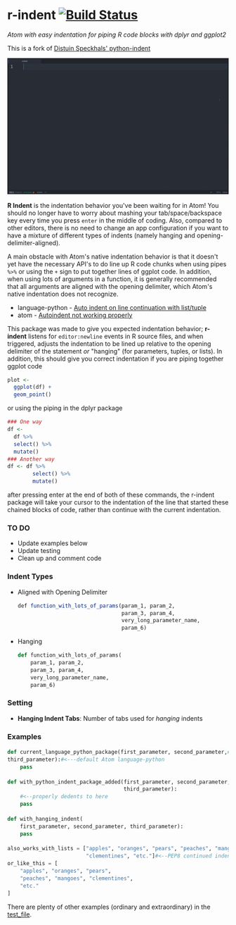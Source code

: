 # r-indent [![Build Status](https://travis-ci.org/DSpeckhals/python-indent.svg?branch=master)](https://travis-ci.org/DSpeckhals/python-indent)

_Atom with easy indentation for piping R code blocks with dplyr and ggplot2_

This is a fork of [Distuin Speckhals' python-indent](https://github.com/DSpeckhals/python-indent)

![example from python-indent](https://raw.githubusercontent.com/DSpeckhals/python-indent/master/resources/img/python-indent-demonstration.gif)

__R Indent__ is the indentation behavior you've been waiting for in Atom! You should no longer
have to worry about mashing your tab/space/backspace key every time you press `enter` in the middle
of coding. Also, compared to other editors, there is no need to change an app configuration if you
want to have a mixture of different types of indents (namely hanging and opening-delimiter-aligned).

A main obstacle with Atom's native indentation behavior is that it doesn't yet have the necessary
API's to do line up R code chunks when using pipes `%>%` or using the `+`
sign to put together lines of ggplot code. In addition, when using lots of arguments in a function, it is generally recommended that all arguments are
aligned with the opening delimiter, which Atom's native indentation
does not recognize.

- language-python - [Auto indent on line continuation with list/tuple](https://github.com/atom/language-python/issues/22)
- atom - [Autoindent not working properly](https://github.com/atom/atom/issues/6655)

This package was made to give you expected indentation behavior; __r-indent__ listens for
`editor:newline` events in R source files, and when triggered, adjusts the indentation to
be lined up relative to the opening delimiter of the statement _or_ "hanging" (for parameters,
tuples, or lists). In addition, this should give you correct indentation
if you are piping together ggplot code
```r
plot <-
  ggplot(df) +
  geom_point()
```

or using the piping in the dplyr package
```r
### One way
df <-
  df %>%
  select() %>%
  mutate()
### Another way
df <- df %>%
        select() %>%
        mutate()
```
after pressing enter at the end of both of these commands, the r-indent package
will take your cursor to the indentation of the line that started these
chained blocks of code, rather than continue with the current indentation.

### TO DO
* Update examples below
* Update testing
* Clean up and comment code

### Indent Types


  - Aligned with Opening Delimiter

    ```r
    def function_with_lots_of_params(param_1, param_2,
                                     param_3, param_4,
                                     very_long_parameter_name,
                                     param_6)
    ```
  - Hanging

      ```python
      def function_with_lots_of_params(
          param_1, param_2,
          param_3, param_4,
          very_long_parameter_name,
          param_6)
      ```

### Setting
- __Hanging Indent Tabs__: Number of tabs used for _hanging_ indents

### Examples

```python
def current_language_python_package(first_parameter, second_parameter,#<newline>
third_parameter):#<---default Atom language-python
    pass

def with_python_indent_package_added(first_parameter, second_parameter,
                                     third_parameter):
    #<--properly dedents to here
    pass

def with_hanging_indent(
    first_parameter, second_parameter, third_parameter):
    pass

also_works_with_lists = ["apples", "oranges", "pears", "peaches", "mangoes",
                         "clementines", "etc."]#<--PEP8 continued indentation
or_like_this = [
    "apples", "oranges", "pears",
    "peaches", "mangoes", "clementines",
    "etc."
]

```

There are plenty of other examples (ordinary and extraordinary) in the
[test_file](https://github.com/DSpeckhals/python-indent/blob/master/spec/test_file.py).
